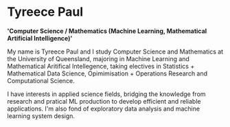 # Tyreece Paul

**'Computer Science / Mathematics (Machine Learning, Mathematical Artificial Intelligence)'**

My name is Tyreece Paul and I study Computer Science and Mathematics at the University of Queensland, majoring in Machine Learning and Mathematical Aritifical Intellegence, taking electives in Statistics + Mathematical Data Science, Opimimisation + Operations Research and Computational Science. 

I have interests in applied science fields, bridging the knowledge from research and pratical ML production to develop efficient and reliable applications. I'm also fond of exploratory data analysis and machine learning system design.
